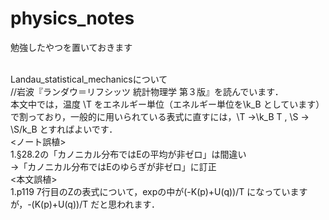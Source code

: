 # physics_notes
勉強したやつを置いておきます<br><br>

Landau_statistical_mechanicsについて<br>
//岩波『ランダウ＝リフシッツ 統計物理学 第３版』を読んでいます．<br>
本文中では，温度 \T をエネルギー単位（エネルギー単位を\k_B としています）で割っており，一般的に用いられている表式に直すには，\T →\k_B T , \S → \S/k_B とすればよいです．<br>
<ノート誤植><br>
1.§28.2の「カノニカル分布ではEの平均が非ゼロ」は間違い<br>
→「カノニカル分布ではEのゆらぎが非ゼロ」に訂正<br>
<本文誤植><br>
1.p119 7行目のZの表式について，expの中が(-K(p)+U(q))/T になっていますが，-(K(p)+U(q))/T だと思われます．<br>

